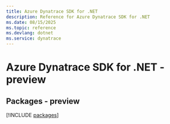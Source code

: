```yaml
---
title: Azure Dynatrace SDK for .NET
description: Reference for Azure Dynatrace SDK for .NET
ms.date: 08/15/2025
ms.topic: reference
ms.devlang: dotnet
ms.service: dynatrace
---
```

# Azure Dynatrace SDK for .NET - preview
## Packages - preview
[!INCLUDE [packages](dynatrace-index.md)]